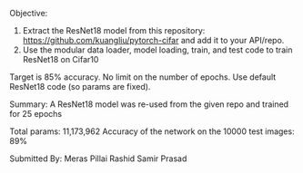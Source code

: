 Objective:

1. Extract the ResNet18 model from this repository: https://github.com/kuangliu/pytorch-cifar and add it to your API/repo.
2. Use the modular data loader, model loading, train, and test code to train ResNet18 on Cifar10

Target is 85% accuracy. No limit on the number of epochs. Use default ResNet18 code (so params are fixed).


Summary:
A ResNet18 model was re-used from the given repo and trained for 25 epochs

Total params: 11,173,962
Accuracy of the network on the 10000 test images: 89%


Submitted By:
Meras Pillai Rashid
Samir Prasad
